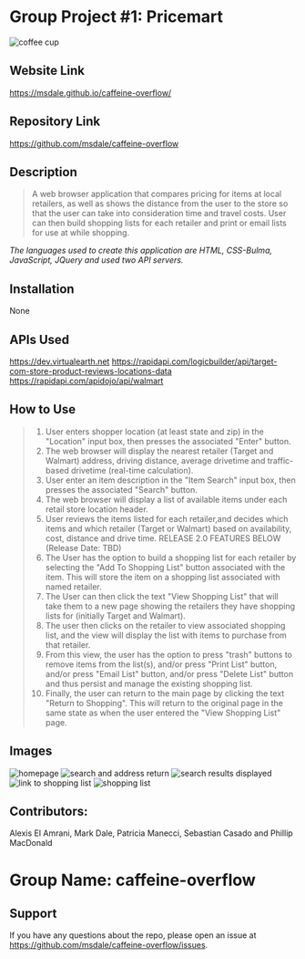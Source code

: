 # **Group Project #1: Pricemart**
<img src="https://github.com/msdale/caffeine-overflow/blob/feature/alexis/assets/images/Caffine%20Overflow%20Logo.png" alt="coffee cup"/>

## Website Link
https://msdale.github.io/caffeine-overflow/

## Repository Link
https://github.com/msdale/caffeine-overflow

## Description
>A web browser application that compares pricing for items at local retailers, as well as shows the distance from the user to the store so that the user can take into consideration time and travel costs. User can then build shopping lists for each retailer and print or email lists for use at while shopping. 

*The languages used to create this application are HTML, CSS-Bulma, JavaScript, JQuery and used two API servers.*

## Installation
 
None

## APIs Used
https://dev.virtualearth.net
https://rapidapi.com/logicbuilder/api/target-com-store-product-reviews-locations-data
https://rapidapi.com/apidojo/api/walmart

## How to Use
>1. User enters shopper location (at least state and zip) in the "Location" input box, then presses the associated "Enter" button.
>2. The web browser will display the nearest retailer (Target and Walmart) address, driving distance, average drivetime and traffic-based drivetime (real-time calculation).
>3. User enter an item description in the "Item Search" input box, then presses the associated "Search" button.
>4. The web browser will display a list of available items under each retail store location header.
>5. User reviews the items listed for each retailer,and decides which items and which retailer (Target or Walmart) based on availability, cost, distance and drive time.
>RELEASE 2.0 FEATURES BELOW (Release Date: TBD)
>6. The User has the option to build a shopping list for each retailer by selecting the "Add To Shopping List" button associated with the item. This will store the item on a shopping list associated with named retailer.
>7. The User can then click the text "View Shopping List" that will take them to a new page showing the retailers they have shopping lists for (initially Target and Walmart).
>8. The user then clicks on the retailer to view associated shopping list, and the view will display the list with items to purchase from that retailer. 
>9. From this view, the user has the option to press "trash" buttons to remove items from the list(s), and/or press "Print List" button, and/or press "Email List" button, and/or press "Delete List" button and thus persist and manage the existing shopping list.
>10. Finally, the user can return to the main page by clicking the text "Return to Shopping".  This will return to the original page in the same state as when the user entered the "View Shopping List" page.

## Images

<img src="https://github.com/msdale/caffeine-overflow/blob/feature/alexis/assets/images/01-homepage%20view.jpg" alt="homepage"/>

<img src="https://github.com/msdale/caffeine-overflow/blob/feature/alexis/assets/images/02-search%20function%20and%20display.jpg" alt="search and address return"/>

<img src="https://github.com/msdale/caffeine-overflow/blob/feature/alexis/assets/images/03-%20search%20item%20displayed.jpg" alt="search results displayed"/>

<img src="https://github.com/msdale/caffeine-overflow/blob/feature/alexis/assets/images/04-link%20to%20shopping%20list.jpg" alt="link to shopping list"/>

<img src="https://github.com/msdale/caffeine-overflow/blob/feature/alexis/assets/images/05-view%20of%20shopping%20list%20page.jpg" alt="shopping list"/>

## Contributors: 
Alexis El Amrani, Mark Dale, Patricia Manecci, Sebastian Casado and Phillip MacDonald 
# Group Name:  caffeine-overflow
## Support
If you have any questions about the repo, please open an issue at https://github.com/msdale/caffeine-overflow/issues.
